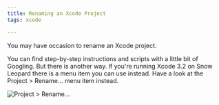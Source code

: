 ```yaml
---
title: Renaming an Xcode Project
tags: xcode

---
```


You may have occasion to rename an Xcode project.

You can find step-by-step instructions and scripts with a little bit of
Googling. But there is another way. If you're running Xcode 3.2 on Snow Leopard
there is a menu item you can use instead. Have a look at the Project > Rename…
menu item instead.

![Project > Rename…](http://images.abizern.org.s3.amazonaws.com/2010/03/XcodeRename.png)
